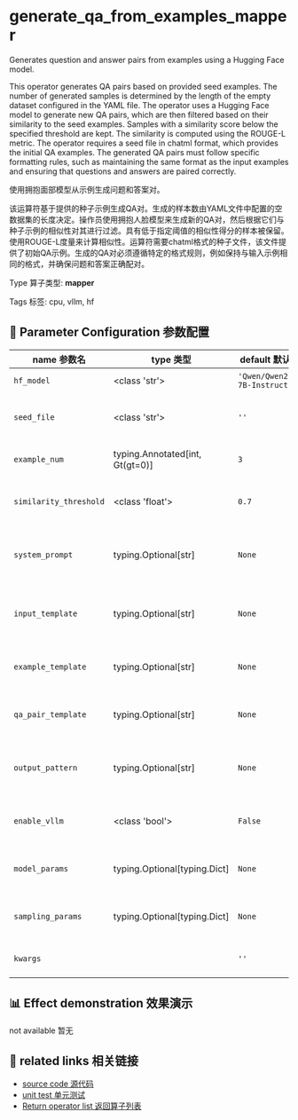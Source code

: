 # generate_qa_from_examples_mapper

Generates question and answer pairs from examples using a Hugging Face model.

This operator generates QA pairs based on provided seed examples. The number of generated samples is determined by the length of the empty dataset configured in the YAML file. The operator uses a Hugging Face model to generate new QA pairs, which are then filtered based on their similarity to the seed examples. Samples with a similarity score below the specified threshold are kept. The similarity is computed using the ROUGE-L metric. The operator requires a seed file in chatml format, which provides the initial QA examples. The generated QA pairs must follow specific formatting rules, such as maintaining the same format as the input examples and ensuring that questions and answers are paired correctly.

使用拥抱面部模型从示例生成问题和答案对。

该运算符基于提供的种子示例生成QA对。生成的样本数由YAML文件中配置的空数据集的长度决定。操作员使用拥抱人脸模型来生成新的QA对，然后根据它们与种子示例的相似性对其进行过滤。具有低于指定阈值的相似性得分的样本被保留。使用ROUGE-L度量来计算相似性。运算符需要chatml格式的种子文件，该文件提供了初始QA示例。生成的QA对必须遵循特定的格式规则，例如保持与输入示例相同的格式，并确保问题和答案正确配对。

Type 算子类型: **mapper**

Tags 标签: cpu, vllm, hf

## 🔧 Parameter Configuration 参数配置
| name 参数名 | type 类型 | default 默认值 | desc 说明 |
|--------|------|--------|------|
| `hf_model` | <class 'str'> | `'Qwen/Qwen2.5-7B-Instruct'` | Huggingface model ID. |
| `seed_file` | <class 'str'> | `''` | Path to the seed file in chatml format. |
| `example_num` | typing.Annotated[int, Gt(gt=0)] | `3` | The number of selected examples. |
| `similarity_threshold` | <class 'float'> | `0.7` | The similarity score threshold |
| `system_prompt` | typing.Optional[str] | `None` | System prompt for guiding the generation task. |
| `input_template` | typing.Optional[str] | `None` | Template for building the input prompt. It must |
| `example_template` | typing.Optional[str] | `None` | Template for formatting one QA example. It |
| `qa_pair_template` | typing.Optional[str] | `None` | Template for formatting a single QA pair |
| `output_pattern` | typing.Optional[str] | `None` | Regular expression pattern to extract questions |
| `enable_vllm` | <class 'bool'> | `False` | Whether to use vllm for inference acceleration. |
| `model_params` | typing.Optional[typing.Dict] | `None` | Parameters for initializing the model. |
| `sampling_params` | typing.Optional[typing.Dict] | `None` | Sampling parameters for text generation. |
| `kwargs` |  | `''` | Extra keyword arguments. |

## 📊 Effect demonstration 效果演示
not available 暂无

## 🔗 related links 相关链接
- [source code 源代码](../../../data_juicer/ops/mapper/generate_qa_from_examples_mapper.py)
- [unit test 单元测试](../../../tests/ops/mapper/test_generate_qa_from_examples_mapper.py)
- [Return operator list 返回算子列表](../../Operators.md)